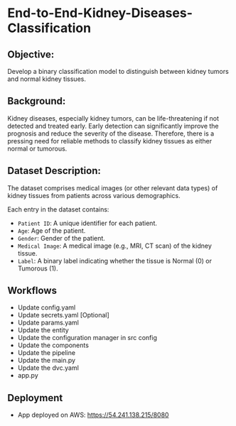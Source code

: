 # End-to-End-Kidney-Diseases-Classification

## Objective:

Develop a binary classification model to distinguish between kidney tumors and normal kidney tissues.

## Background:

Kidney diseases, especially kidney tumors, can be life-threatening if not detected and treated early. Early detection can significantly improve the prognosis and reduce the severity of the disease. Therefore, there is a pressing need for reliable methods to classify kidney tissues as either normal or tumorous.

## Dataset Description:

The dataset comprises medical images (or other relevant data types) of kidney tissues from patients across various demographics.

Each entry in the dataset contains:

* `Patient ID`: A unique identifier for each patient.
* `Age`: Age of the patient.
* `Gender`: Gender of the patient.
* `Medical Image`: A medical image (e.g., MRI, CT scan) of the kidney tissue.
* `Label`: A binary label indicating whether the tissue is Normal (0) or Tumorous (1).

## Workflows

* Update config.yaml
* Update secrets.yaml [Optional]
* Update params.yaml
* Update the entity
* Update the configuration manager in src config
* Update the components
* Update the pipeline
* Update the main.py
* Update the dvc.yaml
* app.py

## Deployment
* App deployed on AWS: <https://54.241.138.215/8080>


